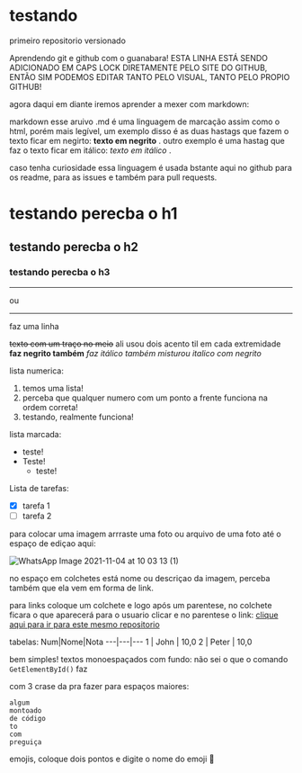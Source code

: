 # testando
primeiro repositorio versionado

Aprendendo git e github com o guanabara!
ESTA LINHA ESTÁ SENDO ADICIONADO EM CAPS LOCK DIRETAMENTE PELO SITE DO GITHUB, ENTÃO SIM PODEMOS EDITAR TANTO PELO VISUAL, TANTO PELO PROPIO GITHUB!

agora daqui em diante iremos aprender a mexer com  markdown:

markdown esse aruivo .md é uma linguagem de marcação assim como o html, porém mais legível, um exemplo disso é as duas hastags que fazem o texto ficar em negirto: **texto em negrito** .
outro exemplo é uma hastag que faz o texto ficar em itálico: *texto em itálico* .

caso tenha curiosidade essa linguagem é usada bstante aqui no github para os readme, para as issues e também para pull requests.

# testando perecba o h1
## testando perecba o h2
### testando perecba o h3
---
ou
***
faz uma linha

~~texto com um traço no meio~~
ali usou dois acento til em cada extremidade
__faz negrito também__
_faz itálico também_
_*misturou italico com negrito*_

lista numerica:
1. temos uma lista!
999. perceba que qualquer numero com um ponto a frente funciona na ordem correta!
1001. testando, realmente funciona!

lista marcada:
* teste!
* Teste!
  * teste!

Lista de tarefas:
- [x] tarefa 1
- [ ] tarefa 2

para colocar uma imagem arrraste uma foto ou arquivo de uma foto até o espaço de ediçao aqui:

![WhatsApp Image 2021-11-04 at 10 03 13 (1)](https://github.com/user-attachments/assets/54c344e2-6e13-42f2-8cc5-afbd41e755a9)

no espaço em colchetes está nome ou descriçao da imagem, perceba também que ela vem em forma de link.

para links coloque um colchete e logo após um parentese, no colchete ficara o que aparecerá para o usuario clicar e no parentese o link:
[clique aqui para ir para este mesmo repositorio](https://github.com/JOHNOVERDADEIROEUNICO/testando/edit/main/README.md)

tabelas:
Num|Nome|Nota
---|---|---
1 | John | 10,0
2 | Peter | 10,0

bem simples!
textos monoespaçados com fundo:
não sei o que o comando `GetElementById()` faz

com 3 crase da pra fazer para espaços maiores:

```
algum
montoado
de código
to
com
preguiça
```
emojis, coloque dois pontos e digite o nome do emoji
🖖


